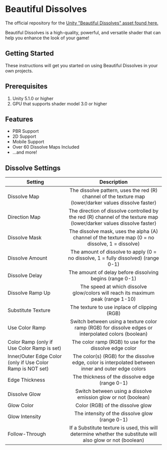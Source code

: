 # Beautiful Dissolves

The official repository for the [Unity "Beautiful Dissolves" asset found here.](https://www.assetstore.unity3d.com/en/#!/content/47771)

Beautiful Dissolves is a high-quality, powerful, and versatile shader that can help you enhance the look of your game!

## Getting Started

These instructions will get you started on using Beautiful Dissolves in your own projects.

## Prerequisites

1. Unity 5.1.0 or higher
2. GPU that supports shader model 3.0 or higher

## Features

* PBR Support
* 2D Support
* Mobile Support
* Over 60 Dissolve Maps Included
* ...and more!

## Dissolve Settings
| Setting        | Description  |
| ------------- |:-------------:|
| Dissolve Map     | The dissolve pattern, uses the red (R) channel of the texture map (lower/darker values dissolve faster) |
| Direction Map      | The direction of dissolve controlled by the red (R) channel of the texture map (lower/darker values dissolve faster)     |
| Dissolve Mask | The dissolve mask, uses the alpha (A) channel of the texture map (0 = no dissolve, 1 = dissolve)      |
| Dissolve Amount | The amount of dissolve to apply (0 = no dissolve, 1 = fully dissolved) (range 0-1) |
| Dissolve Delay | The amount of delay before dissolving begins (range 0-1) |
| Dissolve Ramp Up | The speed at which dissolve glow/colors will reach its maximum peak (range 1-10) |
| Substitute Texture | The texture to use inplace of clipping (RGB) |
| Use Color Ramp | Switch between using a texture color ramp (RGB) for dissolve edges or interpolated colors (boolean) |
| Color Ramp (only if Use Color Ramp is set) | The color ramp (RGB) to use for the dissolve edge color |
| Inner/Outer Edge Color (only if Use Color Ramp is NOT set) | The color(s) (RGB) for the dissolve edge, color is interpolated between inner and outer edge colors |
| Edge Thickness | The thickness of the dissolve edge (range 0-1) |
| Dissolve Glow | Switch between using a dissolve emission glow or not (boolean) |
| Glow Color | Color (RGB) of the dissolve glow |
| Glow Intensity | The intensity of the dissolve glow (range 0-1) |
| Follow-Through | If a Substitute texture is used, this will determine whether the substitute will also glow or not (boolean) |

